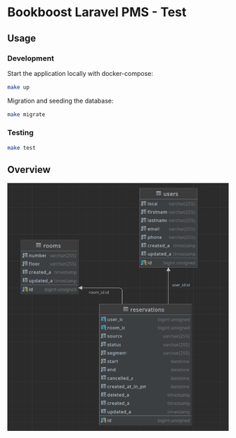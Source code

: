 # Bookboost Laravel PMS - Test

## Usage

### Development

Start the application locally with docker-compose:

```bash
make up
```

Migration and seeding the database:

```bash
make migrate
```

### Testing

```bash
make test
```

## Overview

![database](./docs/images/database.png)
